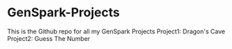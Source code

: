 # GenSpark-Projects
This is the Github repo for all my GenSpark Projects
Project1: Dragon's Cave
Project2: Guess The Number